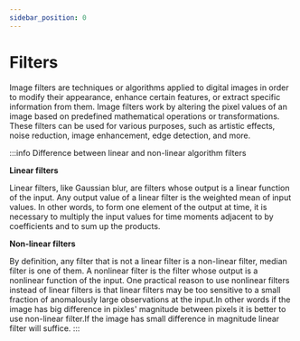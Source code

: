 ```yaml
---
sidebar_position: 0
---
```


# Filters

Image filters are techniques or algorithms applied to digital images in order to modify their appearance, enhance certain features, or extract specific information from them. Image filters work by altering the pixel values of an image based on predefined mathematical operations or transformations. These filters can be used for various purposes, such as artistic effects, noise reduction, image enhancement, edge detection, and more.

:::info Difference between linear and non-linear algorithm filters

**Linear filters**

Linear filters, like Gaussian blur, are filters whose output is a linear function of the input. Any output value of a linear filter is the weighted mean of input values. In other words, to form one element of the output at time, it is necessary to multiply the input values for time moments adjacent to by coefficients and to sum up the products.

**Non-linear filters**

By definition, any filter that is not a linear filter is a non-linear filter, median filter is one of them. A nonlinear filter is the filter whose output is a nonlinear function of the input. One practical reason to use nonlinear filters instead of linear filters is that linear filters may be too sensitive to a small fraction of anomalously large observations at the input.In other words if the image has big difference in pixles' magnitude between pixels it is better to use non-linear filter.If the image has small difference in magnitude linear filter will suffice.
:::
